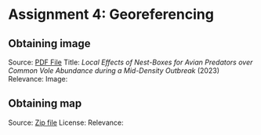 # Assignment 4: Georeferencing 

## Obtaining image
Source: [PDF File](https://digital.csic.es/bitstream/10261/353571/1/localoutbreak.pdf) 
Title: _Local Effects of Nest-Boxes for Avian Predators over Common Vole Abundance during a Mid-Density Outbreak_ (2023)
Relevance: 
Image: 

## Obtaining map
Source: [Zip file](https://ftp.itacyl.es/cartografia/05_SIGPAC/2021_ETRS89/Parcelario_SIGPAC_CyL_Municipios/47_Valladolid/) 
License: 
Relevance: 

